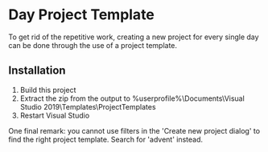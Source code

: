 ﻿# Day Project Template
To get rid of the repetitive work, creating a new project for every single day can be done through the use of a project template.

## Installation
1. Build this project
2. Extract the zip from the output to %userprofile%\Documents\Visual Studio 2019\Templates\ProjectTemplates
3. Restart Visual Studio

One final remark: you cannot use filters in the 'Create new project dialog' to find the right project template. Search for 'advent' instead.